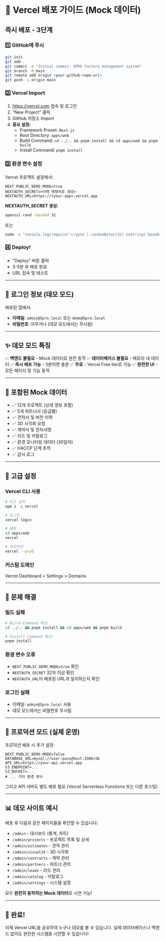 # 🚀 Vercel 배포 가이드 (Mock 데이터)

## 즉시 배포 - 3단계

### 1️⃣ GitHub에 푸시
```bash
git init
git add .
git commit -m "Initial commit: 5PRO factory management system"
git branch -M main
git remote add origin <your-github-repo-url>
git push -u origin main
```

### 2️⃣ Vercel Import
1. https://vercel.com 접속 및 로그인
2. "New Project" 클릭
3. GitHub 저장소 Import
4. **중요 설정:**
   - Framework Preset: `Next.js`
   - Root Directory: `apps/web`
   - Build Command: `cd ../.. && pnpm install && cd apps/web && pnpm build`
   - Install Command: `pnpm install`

### 3️⃣ 환경 변수 설정
Vercel 프로젝트 설정에서:

```env
NEXT_PUBLIC_DEMO_MODE=true
NEXTAUTH_SECRET=<아래 명령어로 생성>
NEXTAUTH_URL=https://<your-app>.vercel.app
```

**NEXTAUTH_SECRET 생성:**
```bash
openssl rand -base64 32
```

또는

```bash
node -e "console.log(require('crypto').randomBytes(32).toString('base64'))"
```

### 4️⃣ Deploy!
- "Deploy" 버튼 클릭
- 3-5분 후 배포 완료
- URL 접속 및 테스트

---

## 📱 로그인 정보 (데모 모드)

배포된 앱에서:
- **이메일**: `admin@5pro.local` 또는 `demo@5pro.local`
- **비밀번호**: 아무거나 (데모 모드에서는 무시됨)

---

## ✨ 데모 모드 특징

✅ **백엔드 불필요** - Mock 데이터로 완전 동작
✅ **데이터베이스 불필요** - 메모리 내 데이터
✅ **즉시 배포 가능** - 3분이면 충분
✅ **무료** - Vercel Free tier로 가능
✅ **완전한 UI** - 모든 페이지 및 기능 동작

---

## 🎯 포함된 Mock 데이터

- ✅ 12개 프로젝트 (상세 정보 포함)
- ✅ 5개 파트너사 (등급별)
- ✅ 견적서 및 버전 이력
- ✅ 3D 시각화 요청
- ✅ 계약서 및 전자서명
- ✅ 리드 및 카탈로그
- ✅ 환경 모니터링 데이터 (30일치)
- ✅ HACCP 단계 추적
- ✅ 감사 로그

---

## 🔧 고급 설정

### Vercel CLI 사용
```bash
# CLI 설치
npm i -g vercel

# 로그인
vercel login

# 배포
cd apps/web
vercel

# 프로덕션
vercel --prod
```

### 커스텀 도메인
Vercel Dashboard > Settings > Domains

---

## 🐛 문제 해결

### 빌드 실패
```bash
# Build Command 확인:
cd ../.. && pnpm install && cd apps/web && pnpm build

# Install Command 확인:
pnpm install
```

### 환경 변수 오류
- `NEXT_PUBLIC_DEMO_MODE=true` 확인
- `NEXTAUTH_SECRET` 32자 이상 확인
- `NEXTAUTH_URL`이 배포된 URL과 일치하는지 확인

### 로그인 실패
- 이메일: `admin@5pro.local` 사용
- 데모 모드에서는 비밀번호 무시됨

---

## 🚀 프로덕션 모드 (실제 운영)

프로덕션 배포 시 추가 설정:

```env
NEXT_PUBLIC_DEMO_MODE=false
DATABASE_URL=mysql://user:pass@host:3306/db
API_URL=https://your-api.vercel.app
S3_ENDPOINT=...
S3_BUCKET=...
# ... 기타 환경 변수
```

그리고 API 서버도 별도 배포 필요 (Vercel Serverless Functions 또는 다른 호스팅)

---

## 📊 데모 사이트 예시

배포 후 다음과 같은 페이지들을 확인할 수 있습니다:
- `/admin` - 대시보드 (통계, 차트)
- `/admin/projects` - 프로젝트 목록 및 상세
- `/admin/estimates` - 견적 관리
- `/admin/visual3d` - 3D 시각화
- `/admin/contracts` - 계약 관리
- `/admin/partners` - 파트너 관리
- `/admin/leads` - 리드 관리
- `/admin/catalog` - 카탈로그
- `/admin/settings` - 시스템 설정

모두 **완전히 동작하는 Mock 데이터**로 시연 가능!

---

## 🎉 완료!

이제 Vercel URL을 공유하여 누구나 데모를 볼 수 있습니다.
실제 데이터베이스나 백엔드 없이도 완전한 시스템을 시연할 수 있습니다!

